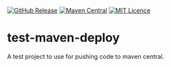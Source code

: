 
[![GitHub Release](https://img.shields.io/github/release/codemonstur/test-maven-deploy.svg)](https://github.com/codemonstur/test-maven-deploy/releases) 
[![Maven Central](https://maven-badges.herokuapp.com/maven-central/com.github.codemonstur/test-maven-deploy/badge.svg)](http://mvnrepository.com/artifact/com.github.codemonstur/test-maven-deploy)
[![MIT Licence](https://badges.frapsoft.com/os/mit/mit.svg?v=103)](https://opensource.org/licenses/mit-license.php)

# test-maven-deploy

A test project to use for pushing code to maven central.

